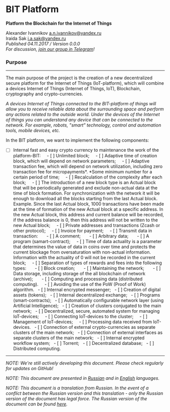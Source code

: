 # BIT Platform #################################################################

**Platform the Blockchain for the Internet of Things**

Alexander Ivannikov a.n.ivannikov@yandex.ru  
Iraida Sak i.a.sak@yandex.ru  
*Published 04.11.2017 / Version 0.0.0*  
*For discussion, [join our group in Telegram](https://t.me/bit-platform)!*

### Purpose ####################################################################

--------------------------------------------------------------------------------

The main purpose of the project is the creation of a new decentralized secure platform for the Internet of Things (IoT-platform), which will combine a devices Internet of Things (Internet of Things, IoT), Blockchain, cryptography and crypto-currencies.

*A devices Internet of Things connected to the BIT-platform of things will allow you to receive reliable data about the surrounding space and perform any actions related to the outside world. Under the devices of the Internet of things you can understand any device that can be connected to the network. For example, robots, "smart" technology, control and automation tools, mobile devices, etc.*

In the BIT platform, we want to implement the following components:  
  - [ ] Internal fast and easy crypto currency to maintenance the work of the platform-BIT:
    - [ ] Unlimited block;
    - [ ] Adaptive time of creation block, which will depend on network parameters; 
    - [ ] Adaptive transaction fee, which will depend on network utilization, including zero transaction fee for micropayments*.  *Some minimum number for a certain period of time; 
    - [ ] Recalculation of the complexity after each block;
    - [ ] The introduction of a new block type is an Actual block that will be periodically generated and exclude non-actual data at the time of block formation. For synchronization with the network it will be enough to download all the blocks starting from the last Actual block. Example. Since the last Actual block, 1000 transactions have been made at the time of formation of the new Actual block at a specific address. In the new Actual block, this address and current balance will be recorded, if the address balance is 0, then this address will not be written to the new Actual block;
    - [ ] Private addresses and transactions (Zcash or other protocol);
    - [ ] Invoice for payment;
    - [ ] Transmit data in transaction:
      - [ ] A comment;
      - [ ] Arbitrary data;
      - [ ] A program (samart-contract);
    - [ ] Time of data actuality is a parameter that determines the value of data in coins over time and protects the current blockage from oversaturation with non-actual information. Information with the actuality of 0 will not be recorded in the current block;
    - [ ] Separation of types of rewards and fees into the following types:
      - [ ] Block creation;
      - [ ] Maintaining the network;
      - [ ] Data storage, including storage of the all blockchain of network (archive);
      - [ ] Computing and processing data (distributed computing).
    - [ ] Avoiding the use of the PoW (Proof of Work) algorithm.
  - [ ] Internal encrypted messenger;
  - [ ] Creation of digital assets (tokens);
  - [ ] Internal decentralized exchange;
  - [ ] Programs (smart-contracts);
  - [ ] Automatically configurable network layer (using Artificial Intelligence);
  - [ ] Creation of clusters conjugated to the main network;
  - [ ] Decentralized, secure, automated system for managing IoT-devices;
    - [ ] Connecting IoT-devices to the cluster;
    - [ ] Management of IoT-devices;
    - [ ] Processing data received from IoT-devices.
  - [ ] Connection of external crypto-currencies as separate clusters of the main network;
  - [ ] Connection of external interfaces as separate clusters of the main network;
  - [ ] Internal encrypted workflow system;
  - [ ] Torrent;
  - [ ] Decentralized database;
  - [ ] Distributed computing.

--------------------------------------------------------------------------------

*NOTE: We're still actively developing this document. Please check regularly for updates on GitHub!*

*NOTE: This document are presented in [Russian](PURPOSE_RU.md "PURPOSE_RU.md") and in [English](PURPOSE.md "PURPOSE.md") languages.*

*NOTE: This document is a translation from Russian. In the event of a conflict between the Russian version and this translation - only the Russian version of the document has legal force. The Russian version of the document can be found [here](PURPOSE_RU.md "PURPOSE_RU.md").*
